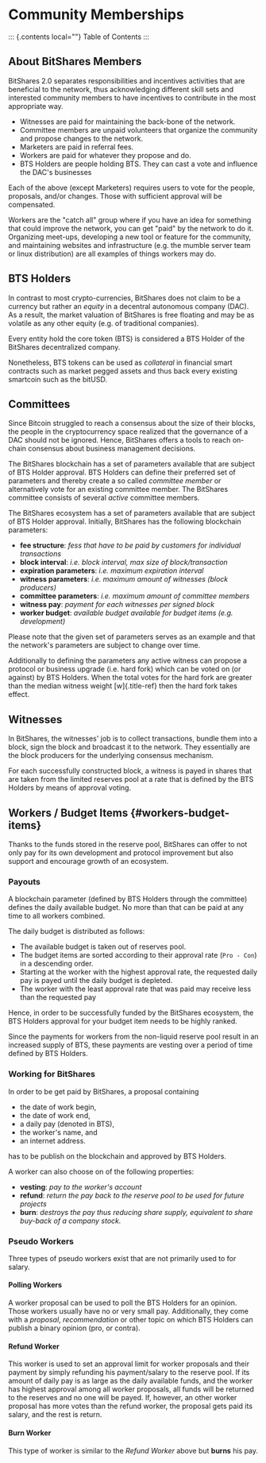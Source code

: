 # Community Memberships

::: {.contents local=""}
Table of Contents
:::

## About BitShares Members

BitShares 2.0 separates responsibilities and incentives activities that
are beneficial to the network, thus acknowledging different skill sets
and interested community members to have incentives to contribute in the
most appropriate way.

- Witnesses are paid for maintaining the back-bone of the network.
- Committee members are unpaid volunteers that organize the community
  and propose changes to the network.
- Marketers are paid in referral fees.
- Workers are paid for whatever they propose and do.
- BTS Holders are people holding BTS. They can cast a vote and influence
  the DAC\'s businesses

Each of the above (except Marketers) requires users to vote for the
people, proposals, and/or changes. Those with sufficient approval will
be compensated.

Workers are the \"catch all\" group where if you have an idea for
something that could improve the network, you can get \"paid\" by the
network to do it. Organizing meet-ups, developing a new tool or feature
for the community, and maintaining websites and infrastructure (e.g. the
mumble server team or linux distribution) are all examples of things
workers may do.

## BTS Holders

In contrast to most crypto-currencies, BitShares does not claim to be a
currency but rather an *equity* in a decentral autonomous company (DAC).
As a result, the market valuation of BitShares is free floating and may
be as volatile as any other equity (e.g. of traditional companies).

Every entity hold the core token (BTS) is considered a BTS Holder of the
BitShares decentralized company.

Nonetheless, BTS tokens can be used as *collateral* in financial smart
contracts such as market pegged assets and thus back every existing
smartcoin such as the bitUSD.

## Committees

Since Bitcoin struggled to reach a consensus about the size of their
blocks, the people in the cryptocurrency space realized that the
governance of a DAC should not be ignored. Hence, BitShares offers a
tools to reach on-chain consensus about business management decisions.

The BitShares blockchain has a set of parameters available that are
subject of BTS Holder approval. BTS Holders can define their preferred
set of parameters and thereby create a so called *committee member* or
alternatively vote for an existing committee member. The BitShares
committee consists of several *active* committee members.

The BitShares ecosystem has a set of parameters available that are
subject of BTS Holder approval. Initially, BitShares has the following
blockchain parameters:

- **fee structure**: *fess that have to be paid by customers for
  individual transactions*
- **block interval**: *i.e. block interval, max size of
  block/transaction*
- **expiration parameters**: *i.e. maximum expiration interval*
- **witness parameters**: *i.e. maximum amount of witnesses (block
  producers)*
- **committee parameters**: *i.e. maximum amount of committee members*
- **witness pay**: *payment for each witnesses per signed block*
- **worker budget**: *available budget available for budget items (e.g.
  development)*

Please note that the given set of parameters serves as an example and
that the network\'s parameters are subject to change over time.

Additionally to defining the parameters any active witness can propose a
protocol or business upgrade (i.e. hard fork) which can be voted on (or
against) by BTS Holders. When the total votes for the hard fork are
greater than the median witness weight [w]{.title-ref} then the hard
fork takes effect.

## Witnesses

In BitShares, the witnesses\' job is to collect transactions, bundle
them into a block, sign the block and broadcast it to the network. They
essentially are the block producers for the underlying consensus
mechanism.

For each successfully constructed block, a witness is payed in shares
that are taken from the limited reserves pool at a rate that is defined
by the BTS Holders by means of approval voting.

## Workers / Budget Items {#workers-budget-items}

Thanks to the funds stored in the reserve pool, BitShares can offer to
not only pay for its own development and protocol improvement but also
support and encourage growth of an ecosystem.

### Payouts

A blockchain parameter (defined by BTS Holders through the committee)
defines the daily available budget. No more than that can be paid at any
time to all workers combined.

The daily budget is distributed as follows:

- The available budget is taken out of reserves pool.
- The budget items are sorted according to their approval rate
  (`Pro - Con`) in a descending order.
- Starting at the worker with the highest approval rate, the requested
  daily pay is payed until the daily budget is depleted.
- The worker with the least approval rate that was paid may receive less
  than the requested pay

Hence, in order to be successfully funded by the BitShares ecosystem,
the BTS Holders approval for your budget item needs to be highly ranked.

Since the payments for workers from the non-liquid reserve pool result
in an increased supply of BTS, these payments are vesting over a period
of time defined by BTS Holders.

### Working for BitShares

In order to be get paid by BitShares, a proposal containing

- the date of work begin,
- the date of work end,
- a daily pay (denoted in BTS),
- the worker\'s name, and
- an internet address.

has to be publish on the blockchain and approved by BTS Holders.

A worker can also choose on of the following properties:

- **vesting**: *pay to the worker\'s account*
- **refund**: *return the pay back to the reserve pool to be used for
  future projects*
- **burn**: *destroys the pay thus reducing share supply, equivalent to
  share buy-back of a company stock.*

### Pseudo Workers

Three types of pseudo workers exist that are not primarily used to for
salary.

#### Polling Workers

A worker proposal can be used to poll the BTS Holders for an opinion.
Those workers usually have no or very small pay. Additionally, they come
with a *proposal*, *recommendation* or other topic on which BTS Holders
can publish a binary opinion (pro, or contra).

#### Refund Worker

This worker is used to set an approval limit for worker proposals and
their payment by simply refunding his payment/salary to the reserve
pool. If its amount of daily pay is as large as the daily available
funds, and the worker has highest approval among all worker proposals,
all funds will be returned to the reserves and no one will be payed. If,
however, an other worker proposal has more votes than the refund worker,
the proposal gets paid its salary, and the rest is return.

#### Burn Worker

This type of worker is similar to the *Refund Worker* above but
**burns** his pay.
